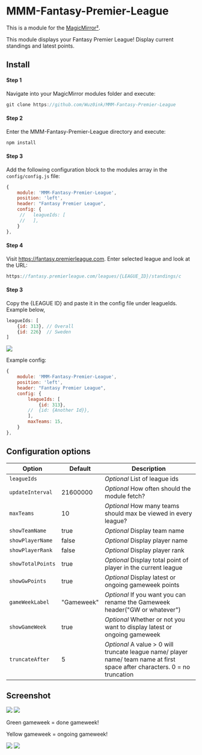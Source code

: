 # MMM-Fantasy-Premier-League

This is a module for the [MagicMirror²](https://github.com/MichMich/MagicMirror/).

This module displays your Fantasy Premier League!
Display current standings and latest points.



## Install
#### Step 1
Navigate into your MagicMirror modules folder and execute:
```js
git clone https://github.com/Wuz0ink/MMM-Fantasy-Premier-League
```
#### Step 2
Enter the MMM-Fantasy-Premier-League directory and execute:
```js
npm install
```
#### Step 3

Add the following configuration block to the modules array in the `config/config.js` file:

```js
{
    module: 'MMM-Fantasy-Premier-League',
    position: 'left',
    header: "Fantasy Premier League",
    config: {
     //   leagueIds: [
     //   ],
    }
},
```

#### Step 4

Visit https://fantasy.premierleague.com. Enter selected league and look at the URL:
```js
https://fantasy.premierleague.com/leagues/{LEAGUE_ID}/standings/c
```
#### Step 3
Copy the {LEAGUE ID} and paste it in the config file under leagueIds. Example below,

```js
leagueIds: [
    {id: 313}, // Overall
    {id: 226}  // Sweden
]
```

![](Screenshots/Screenshot2.png)

Example config:
```js
{
    module: 'MMM-Fantasy-Premier-League',
    position: 'left',
    header: "Fantasy Premier League",
    config: {
        leagueIds: [
            {id: 313},
        //  {id: {Another Id}},
        ],
        maxTeams: 15,
    }
},
```

## Configuration options

| Option           | Default   | Description
|------------------|-----------|-----------------------------------------
| `leagueIds`      |           | *Optional* List of league ids
| `updateInterval` |  21600000 | *Optional* How often should the module fetch?
| `maxTeams`       |  10       | *Optional* How many teams should max be viewed in every league?
| `showTeamName`   |  true     | *Optional* Display team name
| `showPlayerName` |  false    | *Optional* Display player name
| `showPlayerRank` |  false    | *Optional* Display player rank
| `showTotalPoints`|  true     | *Optional* Display total point of player in the current league
| `showGwPoints`   |  true     | *Optional* Display latest or ongoing gameweek points
| `gameWeekLabel`   | "Gameweek"| *Optional* If you want you can rename the Gameweek header("GW or whatever")
| `showGameWeek`   |  true     | *Optional* Whether or not you want to display latest or ongoing gameweek
| `truncateAfter`  |    5      | *Optional* A value > 0 will truncate league name/ player name/ team name at first space after <value> characters. 0 = no truncation


## Screenshot

![](Screenshots/Screenshot.png)
![](Screenshots/Screenshot3.png)

Green gameweek = done gameweek!

Yellow gameweek = ongoing gameweek!

![](Screenshots/Screenshot4.png)
![](Screenshots/Screenshot5.png)
